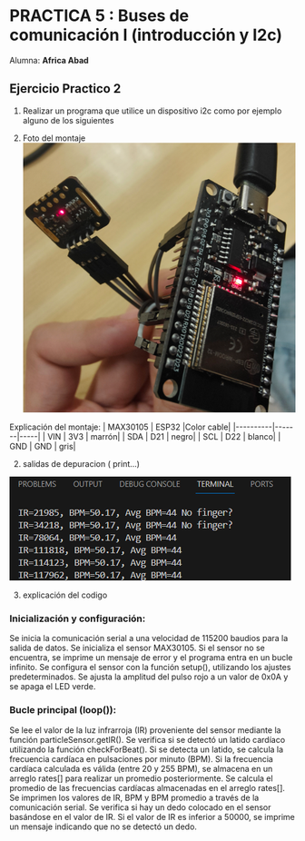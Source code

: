 # PRACTICA 5 :  Buses de comunicación I (introducción y I2c)
Alumna: **Africa Abad**


## Ejercicio Practico 2


1. Realizar un programa que utilice un dispositivo i2c como por ejemplo alguno de los  siguientes  
 
 1. Foto del montaje 
 ![](connexions_bpm.png)

 
 
 Explicación del montaje: 
 | MAX30105 | ESP32 |Color cable|
|----------|-------|-----|
| VIN      | 3V3   | marrón|
| SDA      | D21   | negro|
| SCL      | D22   | blanco|
| GND      | GND   | gris|


 2. salidas de depuracion ( print...) 

  ![](Heartbeat.png)


 3. explicación del codigo 
 
  ### Inicialización y configuración:
Se inicia la comunicación serial a una velocidad de 115200 baudios para la salida de datos.
Se inicializa el sensor MAX30105. Si el sensor no se encuentra, se imprime un mensaje de error y el programa entra en un bucle infinito.
Se configura el sensor con la función setup(), utilizando los ajustes predeterminados.
Se ajusta la amplitud del pulso rojo a un valor de 0x0A y se apaga el LED verde.


  ### Bucle principal (loop()):
Se lee el valor de la luz infrarroja (IR) proveniente del sensor mediante la función particleSensor.getIR().
Se verifica si se detectó un latido cardíaco utilizando la función checkForBeat(). Si se detecta un latido, se calcula la frecuencia cardíaca en pulsaciones por minuto (BPM).
Si la frecuencia cardíaca calculada es válida (entre 20 y 255 BPM), se almacena en un arreglo rates[] para realizar un promedio posteriormente.
Se calcula el promedio de las frecuencias cardíacas almacenadas en el arreglo rates[].
Se imprimen los valores de IR, BPM y BPM promedio a través de la comunicación serial.
Se verifica si hay un dedo colocado en el sensor basándose en el valor de IR. Si el valor de IR es inferior a 50000, se imprime un mensaje indicando que no se detectó un dedo.
 




